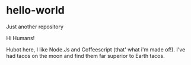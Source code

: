 # hello-world
Just another repository

Hi Humans!

Hubot here, I like Node.Js and Coffeescript (that' what i'm made of!).
I've had tacos on the moon and find them far superior to Earth tacos.
